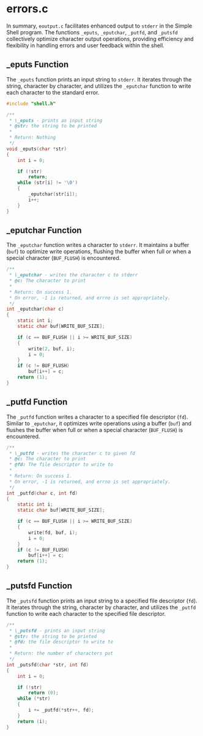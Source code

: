 # errors.c
In summary, `eoutput.c` facilitates enhanced output to `stderr` in the Simple Shell program. The functions `_eputs`, `_eputchar`, `_putfd`, and `_putsfd` collectively optimize character output operations, providing efficiency and flexibility in handling errors and user feedback within the shell.


## \_eputs Function

The `_eputs` function prints an input string to `stderr`. It iterates through the string, character by character, and utilizes the `_eputchar` function to write each character to the standard error.

```c
#include "shell.h"

/**
 * \_eputs - prints an input string
 * @str: the string to be printed
 *
 * Return: Nothing
 */
void _eputs(char *str)
{
    int i = 0;

    if (!str)
        return;
    while (str[i] != '\0')
    {
        _eputchar(str[i]);
        i++;
    }
}
```

## \_eputchar Function

The `_eputchar` function writes a character to `stderr`. It maintains a buffer (`buf`) to optimize write operations, flushing the buffer when full or when a special character (`BUF_FLUSH`) is encountered.

```c
/**
 * \_eputchar - writes the character c to stderr
 * @c: The character to print
 *
 * Return: On success 1.
 * On error, -1 is returned, and errno is set appropriately.
 */
int _eputchar(char c)
{
    static int i;
    static char buf[WRITE_BUF_SIZE];

    if (c == BUF_FLUSH || i >= WRITE_BUF_SIZE)
    {
        write(2, buf, i);
        i = 0;
    }
    if (c != BUF_FLUSH)
        buf[i++] = c;
    return (1);
}
```

## \_putfd Function

The `_putfd` function writes a character to a specified file descriptor (`fd`). Similar to `_eputchar`, it optimizes write operations using a buffer (`buf`) and flushes the buffer when full or when a special character (`BUF_FLUSH`) is encountered.

```c
/**
 * \_putfd - writes the character c to given fd
 * @c: The character to print
 * @fd: The file descriptor to write to
 *
 * Return: On success 1.
 * On error, -1 is returned, and errno is set appropriately.
 */
int _putfd(char c, int fd)
{
    static int i;
    static char buf[WRITE_BUF_SIZE];

    if (c == BUF_FLUSH || i >= WRITE_BUF_SIZE)
    {
        write(fd, buf, i);
        i = 0;
    }
    if (c != BUF_FLUSH)
        buf[i++] = c;
    return (1);
}
```

## \_putsfd Function

The `_putsfd` function prints an input string to a specified file descriptor (`fd`). It iterates through the string, character by character, and utilizes the `_putfd` function to write each character to the specified file descriptor.

```c
/**
 * \_putsfd - prints an input string
 * @str: the string to be printed
 * @fd: the file descriptor to write to
 *
 * Return: the number of characters put
 */
int _putsfd(char *str, int fd)
{
    int i = 0;

    if (!str)
        return (0);
    while (*str)
    {
        i += _putfd(*str++, fd);
    }
    return (i);
}
```
